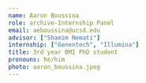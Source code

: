 ```yaml
---
name: Aaron Boussina
role: archive-Internship Panel
email: aeboussina@ucsd.edu
advisor: ["Shamim Nemati"]
internship: ["Genentech", "Illumina"]
title: 3rd year BMI PhD student
pronouns: he/him
photo: aaron_boussina.jpeg
---
```

